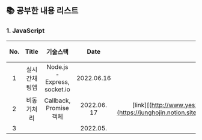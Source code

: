 
## 📚 공부한 내용 리스트

### 1. JavaScript 

| No.|     Title      | 기술스택 |                          Date                         | Code | 정리 |
| :--: |:------------: | :--: | :------------------------------------------------------: |:--:| :--:|
| 1 |실시간채팅앱 |  Node.js - Express, socket.io   | 2022.06.16  |[link](https://github.com/junghojin/TIL/tree/main/JavaScript/%EC%8B%A4%EC%8B%9C%EA%B0%84%EC%B1%84%ED%8C%85%EC%95%B1)| [link](https://junghojin.notion.site/Node-js-98eb65b3bb744a60a63a0b79278af6b5)  |
| 2 | 비동기처리  |  Callback, Promise 객체     | 2022.06. 17  |[link][(http://www.yes24.com/Product/Goods/108887922](https://junghojin.notion.site/2f5b4b52fa7f40ffb4538b3ca76b7049))|  |
| 3 |   |       | 2022.05.  |[link]()| |
